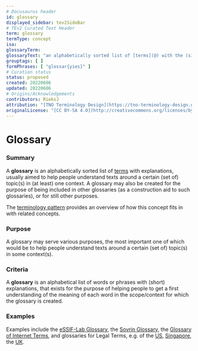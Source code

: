 ```yaml
---
# Docusaurus header
id: glossary
displayed_sidebar: tev2SideBar
# TEv2 Curated Text Header
term: glossary
termType: concept
isa:
glossaryTerm:
glossaryText: "an alphabetically sorted list of [terms](@) with the (single) meaning it has in (at least) one context."
grouptags: [ ]
formPhrases: [ "glossar{yies}" ]
# Curation status
status: proposed
created: 20220606
updated: 20220606
# Origins/Acknowledgements
contributors: RieksJ
attribution: "[TNO Terminology Design](https://tno-terminology-design.github.io/tev2-specifications/docs)"
originalLicense: "[CC BY-SA 4.0](http://creativecommons.org/licenses/by-sa/4.0/?ref=chooser-v1)"
---
```


# Glossary

### Summary
A **glossary** is an alphabetically sorted list of [terms](@) with explanations, usually aimed to help people understand texts around a certain (set of) topic(s) in (at least) one context. A glossary may also be created for the purpose of being included in other glossaries (as a construction aid to such glossaries), or for still other purposes.

The [terminology pattern](pattern:terminology@) provides an overview of how this concept fits in with related concepts.

### Purpose
A glossary may serve various purposes, the most important one of which would be to help people understand texts around a certain (set of) topic(s) in some context(s).

### Criteria
A **glossary** is an alphabetical list of words or phrases with (short) explanations, that exists for the purpose of helping people to get a first understanding of the meaning of each word in the scope/context for which the glossary is created.

### Examples
Examples include the [eSSIF-Lab Glossary](https://tno-terminology-design.github.io/tev2-specifications/docs/essifLab-glossary), the [Sovrin Glossary](https://sovrin.org/library/glossary/), the [Glossary of Internet Terms](https://www.internetsociety.org/internet/glossary-internet-terms/), and glossaries for Legal Terms, e.g. of the [US](https://www.uscourts.gov/glossary), [Singapore](https://www.supremecourt.gov.sg/services/self-help-services/glossary-of-terms), the [UK](https://www.copfs.gov.uk/involved-in-a-case/glossary-of-legal-terms).
